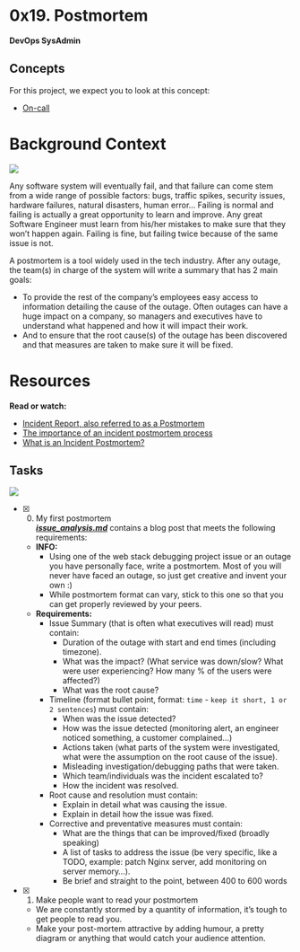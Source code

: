 # 0x19. Postmortem
**DevOps SysAdmin**

## Concepts
For this project, we expect you to look at this concept:
* [On-call](https://intranet.alxswe.com/concepts/39 "On-call")

# Background Context
![](https://www.youtube.com/watch?v=rp5cVMNmbro&feature=youtu.be)

Any software system will eventually fail, and that failure can come stem from a wide range of possible factors: bugs, traffic spikes, security issues, hardware failures, natural disasters, human error… Failing is normal and failing is actually a great opportunity to learn and improve. Any great Software Engineer must learn from his/her mistakes to make sure that they won’t happen again. Failing is fine, but failing twice because of the same issue is not.

A postmortem is a tool widely used in the tech industry. After any outage, the team(s) in charge of the system will write a summary that has 2 main goals:

* To provide the rest of the company’s employees easy access to information detailing the cause of the outage. Often outages can have a huge impact on a company, so managers and executives have to understand what happened and how it will impact their work.
* And to ensure that the root cause(s) of the outage has been discovered and that measures are taken to make sure it will be fixed.

# Resources
**Read or watch:**

* [Incident Report, also referred to as a Postmortem](https://sysadmincasts.com/episodes/20-how-to-write-an-incident-report-postmortem "Incident Report, also referred to as a Postmortem")
* [The importance of an incident postmortem process](https://www.atlassian.com/incident-management/postmortem "The importance of an incident postmortem process")
* [What is an Incident Postmortem?](https://www.pagerduty.com/resources/learn/incident-postmortem/ "What is an Incident Postmortem?")


## Tasks

![](https://twitter.com/devopsreact/status/834887829486399488)

+ [x] 0. My first postmortem<br/>_**[issue_analysis.md](issue_analysis.md)**_ contains a blog post that meets the following requirements:
  + **INFO:**
    + Using one of the web stack debugging project issue or an outage you have personally face, write a postmortem. Most of you will never have faced an outage, so just get creative and invent your own :)
    + While postmortem format can vary, stick to this one so that you can get properly reviewed by your peers.
  + **Requirements:**
    + Issue Summary (that is often what executives will read) must contain:
      + Duration of the outage with start and end times (including timezone).
      + What was the impact? (What service was down/slow? What were user experiencing? How many % of the users were affected?)
      + What was the root cause?
    + Timeline (format bullet point, format: `time` - `keep it short, 1 or 2 sentences`) must contain:
      + When was the issue detected?
      + How was the issue detected (monitoring alert, an engineer noticed something, a customer complained…)
      + Actions taken (what parts of the system were investigated, what were the assumption on the root cause of the issue).
      + Misleading investigation/debugging paths that were taken.
      + Which team/individuals was the incident escalated to?
      + How the incident was resolved.
    + Root cause and resolution must contain:
      + Explain in detail what was causing the issue.
      + Explain in detail how the issue was fixed.
    + Corrective and preventative measures must contain:
      + What are the things that can be improved/fixed (broadly speaking)
      + A list of tasks to address the issue (be very specific, like a TODO, example: patch Nginx server, add monitoring on server memory…).
      + Be brief and straight to the point, between 400 to 600 words

+ [x] 1. Make people want to read your postmortem
  + We are constantly stormed by a quantity of information, it’s tough to get people to read you.
  + Make your post-mortem attractive by adding humour, a pretty diagram or anything that would catch your audience attention.
